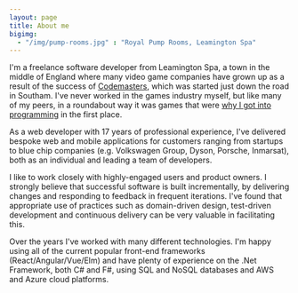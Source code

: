 ```yaml
---
layout: page
title: About me
bigimg:
  - "/img/pump-rooms.jpg" : "Royal Pump Rooms, Leamington Spa"
---
```

 
I'm a freelance software developer from Leamington Spa, a town in the middle of England where many video game companies have grown up as a result of the success of [Codemasters](https://en.wikipedia.org/wiki/Codemasters), which was started just down the road in Southam. I've never worked in the games industry myself, but like many of my peers, in a roundabout way it was games that were [why I got into programming](/2018-03-24-why-i-got-into-programming/) in the first place.
 
As a web developer with 17 years of professional experience, I've delivered bespoke web and mobile applications for customers ranging from startups to blue chip companies (e.g. Volkswagen Group, Dyson, Porsche, Inmarsat), both as an individual and leading a team of developers.

I like to work closely with highly-engaged users and product owners. I strongly believe that successful software is built incrementally, by delivering changes and responding to feedback in frequent iterations. I've found that appropriate use of practices such as domain-driven design, test-driven development and continuous delivery can be very valuable in facilitating this. 

Over the years I've worked with many different technologies. I'm happy using all of the current popular front-end frameworks (React/Angular/Vue/Elm) and have plenty of experience on the .Net Framework, both C# and F#, using SQL and NoSQL databases and AWS and Azure cloud platforms. 
